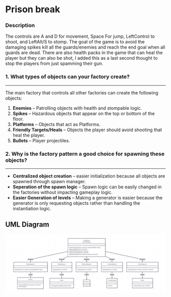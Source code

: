 # Prison break 



### Description

The controls are A and D for movement, Space For jump, LeftControl to shoot, and LeftAlt/S to stomp. 
The goal of the game is to avoid the damaging spikes kill all the guards/enemies and reach the end goal when all guards are dead. 
There are also health packs in the game that can heal the player but they can also be shot, I added this as a last second thought to stop the players from just spamming their gun. 

### 1. What types of objects can your factory create?
---

The main factory that controls all other factories can create the following objects:

1. **Enemies** – Patrolling objects with health and stompable logic.
2. **Spikes** – Hazardous objects that appear on the top or bottom of the floor.
3. **Platforms** – Objects that act as Platforms.
4. **Friendly Targets/Heals** – Objects the player should avoid shooting that heal the player.
5. **Bullets** – Player projectiles.



### 2. Why is the factory pattern a good choice for spawning these objects?
---

- **Centralized object creation** – easier initialization because all objects are spawned through spawn manager. 
- **Seperation of the spawn logic** – Spawn logic can be easily changed in the factories without impacting gameplay logic. 
- **Easier Generation of levels** – Making a generator is easier because the generator is only requesting objects rather than handling the instantiation logic.

## UML Diagram
![Alt text](Diagram%20lab2%20.png)
